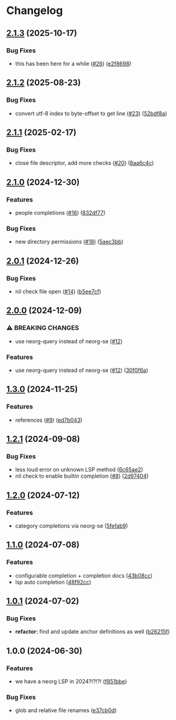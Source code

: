 # Changelog

## [2.1.3](https://github.com/benlubas/neorg-interim-ls/compare/v2.1.2...v2.1.3) (2025-10-17)


### Bug Fixes

* this has been here for a while ([#26](https://github.com/benlubas/neorg-interim-ls/issues/26)) ([e2f8698](https://github.com/benlubas/neorg-interim-ls/commit/e2f86982ba5857ed5581ff5814edd57b5c2c67e0))

## [2.1.2](https://github.com/benlubas/neorg-interim-ls/compare/v2.1.1...v2.1.2) (2025-08-23)


### Bug Fixes

* convert utf-8 index to byte-offset to get line ([#23](https://github.com/benlubas/neorg-interim-ls/issues/23)) ([52bdf8a](https://github.com/benlubas/neorg-interim-ls/commit/52bdf8a8cd246a9205756449776aa057bd593d61))

## [2.1.1](https://github.com/benlubas/neorg-interim-ls/compare/v2.1.0...v2.1.1) (2025-02-17)


### Bug Fixes

* close file descriptor, add more checks ([#20](https://github.com/benlubas/neorg-interim-ls/issues/20)) ([8aa6c4c](https://github.com/benlubas/neorg-interim-ls/commit/8aa6c4cb14c17704366227ac8bdfdcab82dc6f8a))

## [2.1.0](https://github.com/benlubas/neorg-interim-ls/compare/v2.0.1...v2.1.0) (2024-12-30)


### Features

* people completions ([#16](https://github.com/benlubas/neorg-interim-ls/issues/16)) ([832df77](https://github.com/benlubas/neorg-interim-ls/commit/832df7774bea4c0d3cf934bbd9d450894b80f944))


### Bug Fixes

* new directory permissions ([#18](https://github.com/benlubas/neorg-interim-ls/issues/18)) ([5aec3bb](https://github.com/benlubas/neorg-interim-ls/commit/5aec3bb82a774dce797e5796d3be906aa3361650))

## [2.0.1](https://github.com/benlubas/neorg-interim-ls/compare/v2.0.0...v2.0.1) (2024-12-26)


### Bug Fixes

* nil check file open ([#14](https://github.com/benlubas/neorg-interim-ls/issues/14)) ([b5ee7cf](https://github.com/benlubas/neorg-interim-ls/commit/b5ee7cfbe5fec0bfadd2b534442fe4890c22f593))

## [2.0.0](https://github.com/benlubas/neorg-interim-ls/compare/v1.3.0...v2.0.0) (2024-12-09)


### ⚠ BREAKING CHANGES

* use neorg-query instead of neorg-se ([#12](https://github.com/benlubas/neorg-interim-ls/issues/12))

### Features

* use neorg-query instead of neorg-se ([#12](https://github.com/benlubas/neorg-interim-ls/issues/12)) ([30f0f6a](https://github.com/benlubas/neorg-interim-ls/commit/30f0f6a5be7aa464a0f20b3c729ab8d0fe500a60))

## [1.3.0](https://github.com/benlubas/neorg-interim-ls/compare/v1.2.1...v1.3.0) (2024-11-25)


### Features

* references ([#9](https://github.com/benlubas/neorg-interim-ls/issues/9)) ([ed7b043](https://github.com/benlubas/neorg-interim-ls/commit/ed7b043a1fd9fe06ac00ff3938aa1fefd6502715))

## [1.2.1](https://github.com/benlubas/neorg-interim-ls/compare/v1.2.0...v1.2.1) (2024-09-08)


### Bug Fixes

* less loud error on unknown LSP method ([6c65ae2](https://github.com/benlubas/neorg-interim-ls/commit/6c65ae2ec0759cf23caf3f129e05d5336508ddda))
* nil check to enable builtin completion ([#8](https://github.com/benlubas/neorg-interim-ls/issues/8)) ([2d97404](https://github.com/benlubas/neorg-interim-ls/commit/2d974043c5603e316375a87c1a7dbe8440d42e22))

## [1.2.0](https://github.com/benlubas/neorg-interim-ls/compare/v1.1.0...v1.2.0) (2024-07-12)


### Features

* category completions via neorg-se ([5fefab9](https://github.com/benlubas/neorg-interim-ls/commit/5fefab908b25b6b9fffa02c5413221fe6a43d2e5))

## [1.1.0](https://github.com/benlubas/neorg-interim-ls/compare/v1.0.1...v1.1.0) (2024-07-08)


### Features

* configurable completion + completion docs ([43b08cc](https://github.com/benlubas/neorg-interim-ls/commit/43b08cc1f53e6562f91570f21e2d10162990a37b))
* lsp auto completion ([48f92cc](https://github.com/benlubas/neorg-interim-ls/commit/48f92ccad29bbb16aac562bb512fdd9556254e6b))

## [1.0.1](https://github.com/benlubas/neorg-interim-ls/compare/v1.0.0...v1.0.1) (2024-07-02)


### Bug Fixes

* **refactor:** find and update anchor definitions as well ([b26215f](https://github.com/benlubas/neorg-interim-ls/commit/b26215fed07d08398f6ab6d5fef6aef62034df3e))

## 1.0.0 (2024-06-30)


### Features

* we have a neorg LSP in 2024?!?!?! ([f851bbe](https://github.com/benlubas/neorg-interim-ls/commit/f851bbe4ac31ad08898f2b602b12c83e2d970de9))


### Bug Fixes

* glob and relative file renames ([e37cb0d](https://github.com/benlubas/neorg-interim-ls/commit/e37cb0d23610e5212b55303cafd206d237b9f447))
